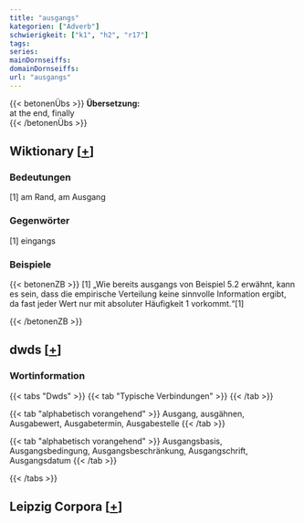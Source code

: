 ```yaml
---
title: "ausgangs"
kategorien: ["Adverb"]
schwierigkeit: ["k1", "h2", "r17"]
tags:
series:
mainDornseiffs:
domainDornseiffs:
url: "ausgangs"
---
```


{{< betonenÜbs >}}
**Übersetzung:**  
at the end, finally  
{{< /betonenÜbs >}}

## Wiktionary [[+](https://de.wiktionary.org/wiki/ausgangs)]

### Bedeutungen
[1] am Rand, am Ausgang  

### Gegenwörter
[1] eingangs  

### Beispiele
{{< betonenZB >}}
[1] „Wie bereits ausgangs von Beispiel 5.2 erwähnt, kann es sein, dass die empirische Verteilung keine sinnvolle Information ergibt, da fast jeder Wert nur mit absoluter Häufigkeit 1 vorkommt.“[1]  

{{< /betonenZB >}}


## dwds [[+](https://www.dwds.de/wb/ausgangs)]

### Wortinformation
{{< tabs "Dwds" >}}
{{< tab "Typische Verbindungen" >}}
{{< /tab >}}

{{< tab "alphabetisch vorangehend" >}}
Ausgang, ausgähnen, Ausgabewert, Ausgabetermin, Ausgabestelle
{{< /tab >}}

{{< tab "alphabetisch vorangehend" >}}
Ausgangsbasis, Ausgangsbedingung, Ausgangsbeschränkung, Ausgangschrift, Ausgangsdatum
{{< /tab >}}

{{< /tabs >}}

## Leipzig Corpora [[+](https://corpora.uni-leipzig.de/en/res?word=ausgangs&corpusId=deu_newscrawl-public_2018)]

